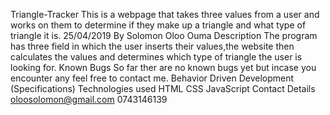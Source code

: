 Triangle-Tracker
This is a webpage that takes three values from a user and works on them to determine if they make up a triangle and what type of triangle it is. 25/04/2019
By Solomon Oloo Ouma 
Description
The program has three field in which the user inserts their values,the website then calculates the values and determines which type of triangle the user is looking for.
Known Bugs
So far ther are no known bugs yet but incase you encounter any feel free to contact me.
Behavior Driven Development (Specifications)
Technologies used
HTML
CSS
JavaScript
Contact Details
oloosolomon@gmail.com
0743146139
